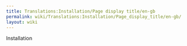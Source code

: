 ```yaml
---
title: Translations:Installation/Page display title/en-gb
permalink: wiki/Translations:Installation/Page_display_title/en-gb/
layout: wiki
---
```


Installation
